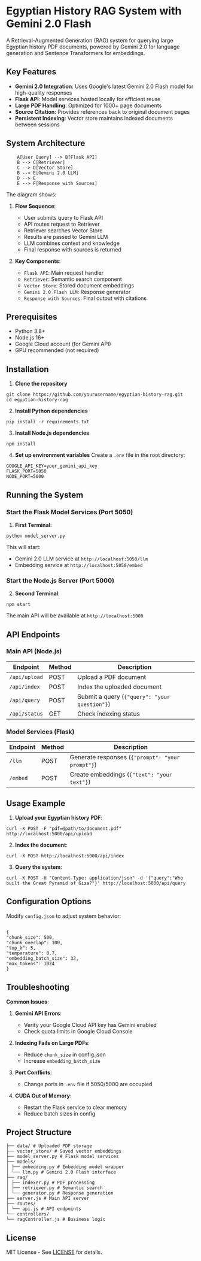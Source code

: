 # Egyptian History RAG System with Gemini 2.0 Flash

A Retrieval-Augmented Generation (RAG) system for querying large Egyptian history PDF documents, powered by Gemini 2.0 for language generation and Sentence Transformers for embeddings.

## Key Features

- **Gemini 2.0 Integration**: Uses Google's latest Gemini 2.0 Flash model for high-quality responses
- **Flask API**: Model services hosted locally for efficient reuse
- **Large PDF Handling**: Optimized for 1000+ page documents
- **Source Citation**: Provides references back to original document pages
- **Persistent Indexing**: Vector store maintains indexed documents between sessions

## System Architecture

```
    A[User Query] --> B[Flask API]
    B --> C[Retriever]
    C --> D[Vector Store]
    B --> E[Gemini 2.0 LLM]
    D --> E
    E --> F[Response with Sources]
```
The diagram shows:

1. **Flow Sequence**:
   - User submits query to Flask API
   - API routes request to Retriever
   - Retriever searches Vector Store
   - Results are passed to Gemini LLM
   - LLM combines context and knowledge
   - Final response with sources is returned

2. **Key Components**:
   - `Flask API`: Main request handler
   - `Retriever`: Semantic search component
   - `Vector Store`: Stored document embeddings
   - `Gemini 2.0 Flash LLM`: Response generator
   - `Response with Sources`: Final output with citations

## Prerequisites

- Python 3.8+
- Node.js 16+
- Google Cloud account (for Gemini API)
- GPU recommended (not required)

## Installation

1. **Clone the repository**

```
git clone https://github.com/yourusername/egyptian-history-rag.git
cd egyptian-history-rag
```

2. **Install Python dependencies**
```
pip install -r requirements.txt
```

3. **Install Node.js dependencies**
```
npm install
```

4. **Set up environment variables**
Create a `.env` file in the root directory:
```
GOOGLE_API_KEY=your_gemini_api_key
FLASK_PORT=5050
NODE_PORT=5000
```


## Running the System

### Start the Flask Model Services (Port 5050)

1. **First Terminal**:
```
python model_server.py
```
This will start:
- Gemini 2.0 LLM service at `http://localhost:5050/llm`
- Embedding service at `http://localhost:5050/embed`

### Start the Node.js Server (Port 5000)

2. **Second Terminal**:
```
npm start
```

The main API will be available at `http://localhost:5000`

## API Endpoints

### Main API (Node.js)

| Endpoint | Method | Description |
|----------|--------|-------------|
| `/api/upload` | POST | Upload a PDF document |
| `/api/index` | POST | Index the uploaded document |
| `/api/query` | POST | Submit a query (`{"query": "your question"}`) |
| `/api/status` | GET | Check indexing status |

### Model Services (Flask)

| Endpoint | Method | Description |
|----------|--------|-------------|
| `/llm` | POST | Generate responses (`{"prompt": "your prompt"}`) |
| `/embed` | POST | Create embeddings (`{"text": "your text"}`) |

## Usage Example

1. **Upload your Egyptian history PDF**:
```
curl -X POST -F "pdf=@path/to/document.pdf" http://localhost:5000/api/upload
```

2. **Index the document**:
```
curl -X POST http://localhost:5000/api/index
```
3. **Query the system**:
```
curl -X POST -H "Content-Type: application/json" -d '{"query":"Who built the Great Pyramid of Giza?"}' http://localhost:5000/api/query
```

## Configuration Options

Modify `config.json` to adjust system behavior:
```

{
"chunk_size": 500,
"chunk_overlap": 100,
"top_k": 5,
"temperature": 0.7,
"embedding_batch_size": 32,
"max_tokens": 1024
}
```

## Troubleshooting

**Common Issues**:

1. **Gemini API Errors**:
   - Verify your Google Cloud API key has Gemini enabled
   - Check quota limits in Google Cloud Console

2. **Indexing Fails on Large PDFs**:
   - Reduce `chunk_size` in config.json
   - Increase `embedding_batch_size`

3. **Port Conflicts**:
   - Change ports in `.env` file if 5050/5000 are occupied

4. **CUDA Out of Memory**:
   - Restart the Flask service to clear memory
   - Reduce batch sizes in config

## Project Structure
```
├── data/ # Uploaded PDF storage
├── vector_store/ # Saved vector embeddings
├── model_server.py # Flask model services
├── models/
│ ├── embedding.py # Embedding model wrapper
│ └── llm.py # Gemini 2.0 Flash interface
├── rag/
│ ├── indexer.py # PDF processing
│ ├── retriever.py # Semantic search
│ └── generator.py # Response generation
├── server.js # Main API server
├── routes/
│ └── api.js # API endpoints
└── controllers/
└── ragController.js # Business logic
```


## License

MIT License - See [LICENSE](LICENSE) for details.


